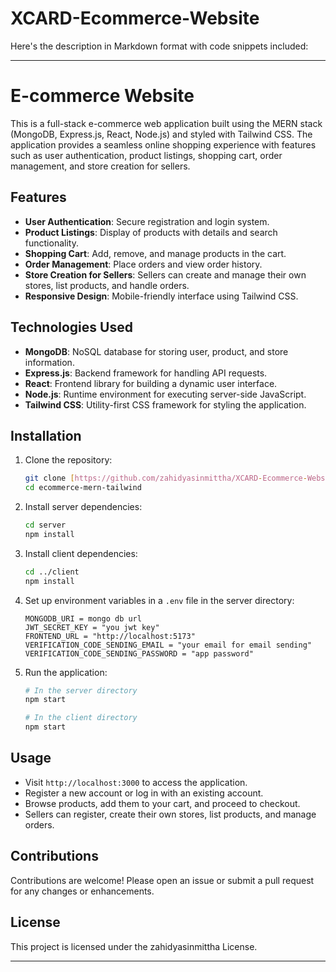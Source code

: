 # XCARD-Ecommerce-Website

Here's the description in Markdown format with code snippets included:

---

# E-commerce Website

This is a full-stack e-commerce web application built using the MERN stack (MongoDB, Express.js, React, Node.js) and styled with Tailwind CSS. The application provides a seamless online shopping experience with features such as user authentication, product listings, shopping cart, order management, and store creation for sellers.

## Features

- **User Authentication**: Secure registration and login system.
- **Product Listings**: Display of products with details and search functionality.
- **Shopping Cart**: Add, remove, and manage products in the cart.
- **Order Management**: Place orders and view order history.
- **Store Creation for Sellers**: Sellers can create and manage their own stores, list products, and handle orders.
- **Responsive Design**: Mobile-friendly interface using Tailwind CSS.

## Technologies Used

- **MongoDB**: NoSQL database for storing user, product, and store information.
- **Express.js**: Backend framework for handling API requests.
- **React**: Frontend library for building a dynamic user interface.
- **Node.js**: Runtime environment for executing server-side JavaScript.
- **Tailwind CSS**: Utility-first CSS framework for styling the application.

## Installation

1. Clone the repository:
   ```bash
   git clone [https://github.com/zahidyasinmittha/XCARD-Ecommerce-Website/]
   cd ecommerce-mern-tailwind
   ```

2. Install server dependencies:
   ```bash
   cd server
   npm install
   ```

3. Install client dependencies:
   ```bash
   cd ../client
   npm install
   ```

4. Set up environment variables in a `.env` file in the server directory:
   ```env
   MONGODB_URI = mongo db url
   JWT_SECRET_KEY = "you jwt key"
   FRONTEND_URL = "http://localhost:5173"
   VERIFICATION_CODE_SENDING_EMAIL = "your email for email sending"
   VERIFICATION_CODE_SENDING_PASSWORD = "app password"
   ```

5. Run the application:
   ```bash
   # In the server directory
   npm start

   # In the client directory
   npm start
   ```

## Usage

- Visit `http://localhost:3000` to access the application.
- Register a new account or log in with an existing account.
- Browse products, add them to your cart, and proceed to checkout.
- Sellers can register, create their own stores, list products, and manage orders.

## Contributions

Contributions are welcome! Please open an issue or submit a pull request for any changes or enhancements.

## License

This project is licensed under the zahidyasinmittha License.

---
